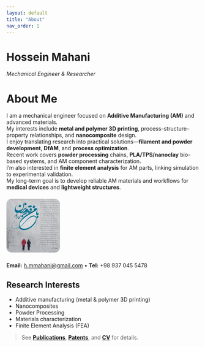 ```yaml
---
layout: default
title: "About"
nav_order: 1
---
```


# Hossein Mahani
*Mechanical Engineer & Researcher*

# About Me
I am a mechanical engineer focused on **Additive Manufacturing (AM)** and advanced materials.  
My interests include **metal and polymer 3D printing**, process–structure–property relationships, and **nanocomposite** design.  
I enjoy translating research into practical solutions—**filament and powder development**, **DfAM**, and **process optimization**.  
Recent work covers **powder processing** chains, **PLA/TPS/nanoclay** bio-based systems, and AM component characterization.  
I’m also interested in **finite element analysis** for AM parts, linking simulation to experimental validation.  
My long-term goal is to develop reliable AM materials and workflows for **medical devices** and **lightweight structures**.

<img src="/assets/img/headshot.jpg" alt="Hossein Mahani" style="max-width:140px;border-radius:14px;margin:8px 0;">

**Email:** <a href="mailto:h.mmahani@gmail.com">h.mmahani@gmail.com</a> • **Tel:** +98 937 045 5478  


## Research Interests
- Additive manufacturing (metal & polymer 3D printing)  
- Nanocomposites  
- Powder Processing  
- Materials characterization  
- Finite Element Analysis (FEA)




> See **[Publications](/publications)**, **[Patents](/patents)**, and **[CV](/cv)** for details.

